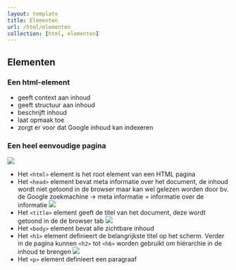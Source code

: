 ```yaml
---
layout: template
title: Elementen
url: /html/elementen
collection: [html, elementen]
---
```


## Elementen

### Een html-element
<div class="hightligt">
    <ul>
        <li>geeft context aan inhoud</li>
        <li>geeft structuur aan inhoud</li>
        <li>beschrijft inhoud</li>
        <li>laat opmaak toe</li>
        <li>zorgt er voor dat Google inhoud kan indexeren</li>        
    </ul>
</div>

### Een heel eenvoudige pagina

<img src="{{ '/html/images/image-4-1024x491.png' | relative_url}}" />

<ul>
<li>Het <code>&lt;html&gt;</code> element is het root element van een HTML pagina</li>
<li>Het <code>&lt;head&gt;</code> element bevat meta informatie over het document, de inhoud wordt niet getoond in de browser maar kan wel gelezen worden door bv. de Google zoekmachine
-> meta informatie = informatie over de informatie
<img src="{{ '/html/images/image-143-150x150.png' | relative_url}}" />
</li>

<li>Het <code>&lt;title&gt;</code> element geeft de titel van het document, deze wordt getoond in de de browser tab
<img src="{{ '/html/images/image-142-768x78.png' | relative_url}}" />
</li>

<li>Het <code>&lt;body&gt;</code> element bevat alle zichtbare inhoud</li>
<li>Het <code>&lt;h1&gt;</code> element definieert de belangrijkste titel op het scherm. Verder in de pagina kunnen <code>&lt;h2&gt;</code> tot <code>&lt;h6&gt;</code> worden gebruikt om hiërarchie in de inhoud te brengen
<img src="{{ '/html/images/image-2-1024x226.png' | relative_url}}" />
</li>

<li>Het <code>&lt;p&gt;</code> element definieert een paragraaf</li>
</ul>